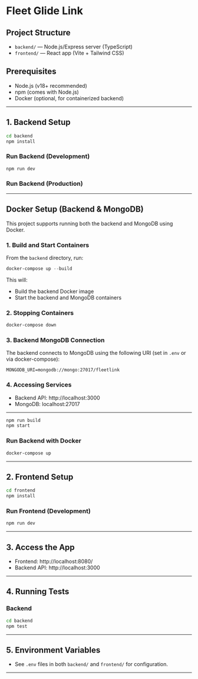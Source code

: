 # Fleet Glide Link

## Project Structure

- `backend/` — Node.js/Express server (TypeScript)
- `frontend/` — React app (Vite + Tailwind CSS)

## Prerequisites

- Node.js (v18+ recommended)
- npm (comes with Node.js)
- Docker (optional, for containerized backend)

---

## 1. Backend Setup

```bash
cd backend
npm install
```

### Run Backend (Development)

```bash
npm run dev
```

### Run Backend (Production)

---

## Docker Setup (Backend & MongoDB)

This project supports running both the backend and MongoDB using Docker.

### 1. Build and Start Containers

From the `backend` directory, run:

```powershell
docker-compose up --build
```

This will:

- Build the backend Docker image
- Start the backend and MongoDB containers

### 2. Stopping Containers

```powershell
docker-compose down
```

### 3. Backend MongoDB Connection

The backend connects to MongoDB using the following URI (set in `.env` or via docker-compose):

```
MONGODB_URI=mongodb://mongo:27017/fleetlink
```

### 4. Accessing Services

- Backend API: http://localhost:3000
- MongoDB: localhost:27017

---

```bash
npm run build
npm start
```

### Run Backend with Docker

```bash
docker-compose up
```

---

## 2. Frontend Setup

```bash
cd frontend
npm install
```

### Run Frontend (Development)

```bash
npm run dev
```

---

## 3. Access the App

- Frontend: http://localhost:8080/
- Backend API: http://localhost:3000

---

## 4. Running Tests

### Backend

```bash
cd backend
npm test
```

---

## 5. Environment Variables

- See `.env` files in both `backend/` and `frontend/` for configuration.

---
